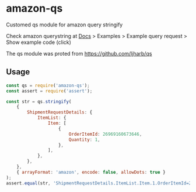 # amazon-qs
Customed qs module for amazon query stringify

Check amazon querystring at [Docs](http://docs.developer.amazonservices.com/en_US/merch_fulfill/MerchFulfill_CreateShipment.html) > Examples > Example query request > Show example code (click)

The qs module was proted from https://github.com/ljharb/qs

## Usage 
```javascript
const qs = require('amazon-qs');
const assert = require('assert');

const str = qs.stringify(
    {
        ShipmentRequestDetails: {
            ItemList: {
                Item: [
                    {
                        OrderItemId: 26969160673646,
                        Quantity: 1,
                    },
                ],
            },
        },
    },
    { arrayFormat: 'amazon', encode: false, allowDots: true }
);
assert.equal(str, 'ShipmentRequestDetails.ItemList.Item.1.OrderItemId=26969160673646&ShipmentRequestDetails.ItemList.Item.1.Quantity=1');
```